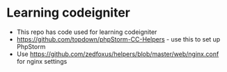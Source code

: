# Learning codeigniter

- This repo has code used for learning codeigniter
- https://github.com/topdown/phpStorm-CC-Helpers - use this to set up PhpStorm
- Use https://github.com/zedfoxus/helpers/blob/master/web/nginx.conf for nginx settings
